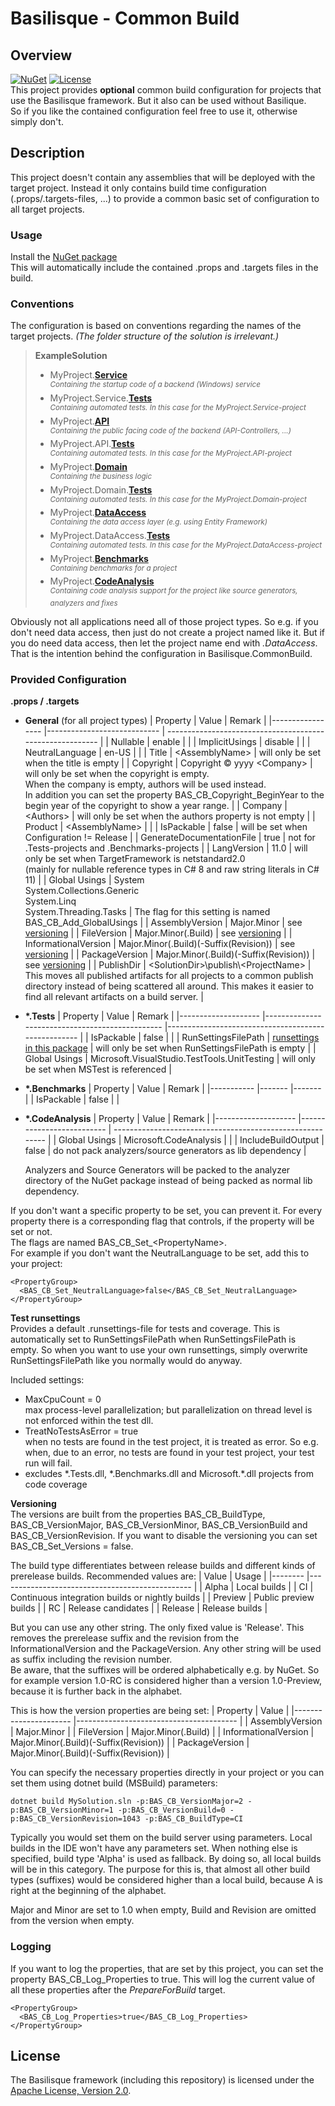<!--
   Copyright 2023 Alexander Stärk

   Licensed under the Apache License, Version 2.0 (the "License");
   you may not use this file except in compliance with the License.
   You may obtain a copy of the License at

       http://www.apache.org/licenses/LICENSE-2.0

   Unless required by applicable law or agreed to in writing, software
   distributed under the License is distributed on an "AS IS" BASIS,
   WITHOUT WARRANTIES OR CONDITIONS OF ANY KIND, either express or implied.
   See the License for the specific language governing permissions and
   limitations under the License.
-->
# Basilisque - Common Build

## Overview
[![NuGet](https://img.shields.io/badge/NuGet-latest-blue.svg)](https://www.nuget.org/packages/Basilisque.CommonBuild)
[![License](https://img.shields.io/badge/License-Apache%20License%202.0-red.svg)](LICENSE.txt)  
This project provides __optional__ common build configuration for projects that use the Basilisque framework. But it also can be used without Basilique.  
So if you like the contained configuration feel free to use it, otherwise simply don't.

## Description
This project doesn't contain any assemblies that will be deployed with the target project. Instead it only contains build time configuration (.props/.targets-files, ...) to provide a common basic set of configuration to all target projects.

### Usage
Install the [NuGet package](https://www.nuget.org/packages/Basilisque.CommonBuild)  
This will automatically include the contained .props and .targets files in the build.

### Conventions
The configuration is based on conventions regarding the names of the target projects. _(The folder structure of the solution is irrelevant.)_

>__ExampleSolution__
>- MyProject.[__Service__](#servicesConfig)  
>_<sup>Containing the startup code of a backend (Windows) service<sup>_
>- MyProject.Service.[__Tests__](#testsConfig)  
>_<sup>Containing automated tests. In this case for the MyProject.Service-project<sup>_
>- MyProject.[__API__](#apiConfig)  
>_<sup>Containing the public facing code of the backend (API-Controllers, ...)<sup>_
>- MyProject.API.[__Tests__](#testsConfig)  
>_<sup>Containing automated tests. In this case for the MyProject.API-project<sup>_
>- MyProject.[__Domain__](#domainConfig)  
>_<sup>Containing the business logic<sup>_
>- MyProject.Domain.[__Tests__](#testsConfig)  
>_<sup>Containing automated tests. In this case for the MyProject.Domain-project<sup>_
>- MyProject.[__DataAccess__](#dataAccessConfig)  
>_<sup>Containing the data access layer (e.g. using Entity Framework)<sup>_
>- MyProject.DataAccess.[__Tests__](#testsConfig)  
>_<sup>Containing automated tests. In this case for the MyProject.DataAccess-project<sup>_
>- MyProject.[__Benchmarks__](#benchmarksConfig)  
>_<sup>Containing benchmarks for a project<sup>_
>- MyProject.[__CodeAnalysis__](#codeAnalysisConfig)  
>_<sup>Containing code analysis support for the project like source generators, analyzers and fixes<sup>_

Obviously not all applications need all of those project types. So e.g. if you don't need data access, then just do not create a project named like it. But if you do need data access, then let the project name end with _.DataAccess_. That is the intention behind the configuration in Basilisque.CommonBuild.

### Provided Configuration
__.props / .targets__
- <a name="generalConfig"></a>__General__ (for all project types)
  | Property 	                | Value                       | Remark                                                    |
  |-----------------          |---------------------------- | --------------------------------------------------------- |
  | Nullable                  | enable                      |                                                           |
  | ImplicitUsings            | disable                     |                                                           |
  | NeutralLanguage           | en-US                       |                                                           |
  | Title	                    | \<AssemblyName>             | will only be set when the title is empty                  |
  | Copyright                 | Copyright © yyyy \<Company> | will only be set when the copyright is empty.<br/>When the company is empty, authors will be used instead.<br/>In addition you can set the property BAS_CB_Copyright_BeginYear to the begin year of the copyright to show a year range. |
  | Company                   | \<Authors>                  | will only be set when the authors property is not empty   |
  | Product	                  | \<AssemblyName>             |                                                           |
  | IsPackable                | false                       | will be set when Configuration != Release                 |
  | GenerateDocumentationFile | true                        | not for .Tests-projects and .Benchmarks-projects          |
  | LangVersion               | 11.0                        | will only be set when TargetFramework is netstandard2.0<br/>(mainly for nullable reference types in C# 8 and raw string literals in C# 11)   |
  | Global Usings             | System<br/>System.Collections.Generic<br/>System.Linq<br/>System.Threading.Tasks  | The flag for this setting is named BAS_CB_Add_GlobalUsings   |
  | AssemblyVersion           | Major.Minor                 | see [versioning](#versioning)                             |
  | FileVersion               | Major.Minor(.Build)         | see [versioning](#versioning)                             |
  | InformationalVersion      | Major.Minor(.Build)(-Suffix(Revision)) | see [versioning](#versioning)                  |
  | PackageVersion            | Major.Minor(.Build)(-Suffix(Revision)) | see [versioning](#versioning)                  |
  | PublishDir                | \<SolutionDir>\publish\\\<ProjectName> | This moves all published artifacts for all projects to a common publish directory instead of being scattered all around. This makes it easier to find all relevant artifacts on a build server. |
<!--
- <a name="servicesConfig"></a>__*.Service__
   - ???
- <a name="apiConfig"></a>__*.API__
   - ???
- <a name="domainConfig"></a>__*.Domain__
   - ???
- <a name="dataAccessConfig"></a>__*.DataAccess__
   - ???
-->
- <a name="testsConfig"></a>__*.Tests__
  | Property            | Value                                           | Remark                                              |
  |-------------------- |------------------------------------------------ |---------------------------------------------------- |
  | IsPackable          | false                                           |                                                     |
  | RunSettingsFilePath | [runsettings in this package](#testRunsettings) | will only be set when RunSettingsFilePath is empty  |
  | Global Usings       | Microsoft.VisualStudio.TestTools.UnitTesting    | will only be set when MSTest is referenced          |
- <a name="benchmarksConfig"></a>__*.Benchmarks__
  | Property   | Value  | Remark |
  |----------- |------- |------- |
  | IsPackable | false  |        |
- <a name="codeAnalysisConfig"></a>__*.CodeAnalysis__
  | Property 	          | Value                     | Remark                                                    |
  |-------------------- |-------------------------- | --------------------------------------------------------- |
  | Global Usings       | Microsoft.CodeAnalysis    |                                                           |
  | IncludeBuildOutput  | false                     | do not pack analyzers/source generators as lib dependency |

  Analyzers and Source Generators will be packed to the analyzer directory of the NuGet package instead of being packed as normal lib dependency.

If you don't want a specific property to be set, you can prevent it. For every property there is a corresponding flag that controls, if the property will be set or not.  
The flags are named BAS_CB_Set_\<PropertyName\>.  
For example if you don't want the NeutralLanguage to be set, add this to your project:

    <PropertyGroup>
      <BAS_CB_Set_NeutralLanguage>false</BAS_CB_Set_NeutralLanguage>
    </PropertyGroup>

<a name="testRunsettings"></a>__Test runsettings__  
Provides a default .runsettings-file for tests and coverage. This is automatically set to RunSettingsFilePath when RunSettingsFilePath is empty. So when you want to use your own runsettings, simply overwrite RunSettingsFilePath like you normally would do anyway.

Included settings:
- MaxCpuCount = 0  
max process-level parallelization; but parallelization on thread level is not enforced within the test dll.
- TreatNoTestsAsError = true  
when no tests are found in the test project, it is treated as error. So e.g. when, due to an error, no tests are found in your test project, your test run will fail.
- excludes \*.Tests.dll, \*.Benchmarks.dll and Microsoft.\*.dll projects from code coverage

<a name="versioning"></a>__Versioning__  
The versions are built from the properties BAS_CB_BuildType, BAS_CB_VersionMajor, BAS_CB_VersionMinor, BAS_CB_VersionBuild and BAS_CB_VersionRevision. If you want to disable the versioning you can set BAS_CB_Set_Versions = false.

The build type differentiates between release builds and different kinds of prerelease builds.
Recommended values are:
| Value   | Usage                                           |
|-------- |------------------------------------------------ |
| Alpha   | Local builds                                    |
| CI      | Continuous integration builds or nightly builds |
| Preview | Public preview builds                           |
| RC      | Release candidates                              |
| Release | Release builds                                  |

But you can use any other string. The only fixed value is 'Release'. This removes the prerelease suffix and the revision from the InformationalVersion and the PackageVersion. Any other string will be used as suffix including the revision number.  
Be aware, that the suffixes will be ordered alphabetically e.g. by NuGet. So for example version 1.0-RC is considered higher than a version 1.0-Preview, because it is further back in the alphabet.

This is how the version properties are being set:
| Property 	            | Value                                   |
|---------------------- |---------------------------------------- |
| AssemblyVersion       | Major.Minor                             |
| FileVersion           | Major.Minor(.Build)                     |
| InformationalVersion  | Major.Minor(.Build)(-Suffix(Revision))  |
| PackageVersion        | Major.Minor(.Build)(-Suffix(Revision))  |

You can specify the necessary properties directly in your project or you can set them using dotnet build (MSBuild) parameters:

    dotnet build MySolution.sln -p:BAS_CB_VersionMajor=2 -p:BAS_CB_VersionMinor=1 -p:BAS_CB_VersionBuild=0 -p:BAS_CB_VersionRevision=1043 -p:BAS_CB_BuildType=CI

Typically you would set them on the build server using parameters. Local builds in the IDE won't have any parameters set.
When nothing else is specified, build type 'Alpha' is used as fallback. By doing so, all local builds will be in this category.
The purpose for this is, that almost all other build types (suffixes) would be considered higher than a local build, because A is right at the beginning of the alphabet.

Major and Minor are set to 1.0 when empty, Build and Revision are omitted from the version when empty.

### Logging
If you want to log the properties, that are set by this project, you can set the property BAS_CB_Log_Properties to true. This will log the current value of all these properties after the _PrepareForBuild_ target.

    <PropertyGroup>
      <BAS_CB_Log_Properties>true</BAS_CB_Log_Properties>
    </PropertyGroup>

## License
The Basilisque framework (including this repository) is licensed under the [Apache License, Version 2.0](LICENSE.txt).